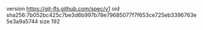 version https://git-lfs.github.com/spec/v1
oid sha256:7b052bc425c7be3d6b997b78e79685077f7f653ce725eb3396763e5e3a9a5744
size 192
